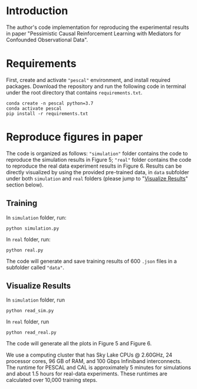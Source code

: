 # Introduction

The author's code implementation for reproducing the experimental results in paper "Pessimistic Causal Reinforcement Learning with Mediators for Confounded Observational Data".

# Requirements
First, create and activate `"pescal"` environment, and install required packages. Download the repository and run the following code in terminal under the root directory that contains `requirements.txt`.

```
conda create -n pescal python=3.7
conda activate pescal
pip install -r requirements.txt
```

# Reproduce figures in paper

The code is organized as follows: `"simulation"` folder contains the code to reproduce the simulation results in Figure 5; `"real"` folder contains the code to reproduce the real data experiment results in Figure 6. Results can be directly visualized by using the provided pre-trained data, in `data` subfolder under both `simulation` and `real` folders (please jump to "[Visualize Results](#visualize-results)" section below).

## Training
In `simulation` folder, run:
```
python simulation.py
```
In `real` folder, run:
```
python real.py
```
The code will generate and save training results of 600 `.json` files in a subfolder called `"data"`.

## Visualize Results

In `simulation` folder, run
```
python read_sim.py
```
In `real` folder, run 
```
python read_real.py
```
The code will generate all the plots in Figure 5 and Figure 6.

We use a computing cluster that has Sky Lake CPUs @ 2.60GHz, 24 processor cores, 96 GB of RAM, and 100 Gbps Infiniband interconnects. The runtime for PESCAL and CAL is approximately 5 minutes for simulations and about 1.5 hours for real-data experiments. These runtimes are calculated over 10,000 training steps.

